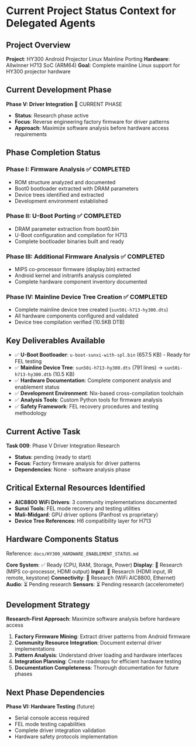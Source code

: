 # Current Project Status Context for Delegated Agents

## Project Overview
**Project**: HY300 Android Projector Linux Mainline Porting
**Hardware**: Allwinner H713 SoC (ARM64)
**Goal**: Complete mainline Linux support for HY300 projector hardware

## Current Development Phase
**Phase V: Driver Integration** 🎯 CURRENT PHASE
- **Status**: Research phase active
- **Focus**: Reverse engineering factory firmware for driver patterns
- **Approach**: Maximize software analysis before hardware access requirements

## Phase Completion Status

### Phase I: Firmware Analysis ✅ COMPLETED
- ROM structure analyzed and documented
- Boot0 bootloader extracted with DRAM parameters
- Device trees identified and extracted
- Development environment established

### Phase II: U-Boot Porting ✅ COMPLETED
- DRAM parameter extraction from boot0.bin
- U-Boot configuration and compilation for H713
- Complete bootloader binaries built and ready

### Phase III: Additional Firmware Analysis ✅ COMPLETED
- MIPS co-processor firmware (display.bin) extracted
- Android kernel and initramfs analysis completed
- Complete hardware component inventory documented

### Phase IV: Mainline Device Tree Creation ✅ COMPLETED
- Complete mainline device tree created (`sun50i-h713-hy300.dts`)
- All hardware components configured and validated
- Device tree compilation verified (10.5KB DTB)

## Key Deliverables Available
- ✅ **U-Boot Bootloader**: `u-boot-sunxi-with-spl.bin` (657.5 KB) - Ready for FEL testing
- ✅ **Mainline Device Tree**: `sun50i-h713-hy300.dts` (791 lines) → `sun50i-h713-hy300.dtb` (10.5 KB)
- ✅ **Hardware Documentation**: Complete component analysis and enablement status
- ✅ **Development Environment**: Nix-based cross-compilation toolchain
- ✅ **Analysis Tools**: Custom Python tools for firmware analysis
- ✅ **Safety Framework**: FEL recovery procedures and testing methodology

## Current Active Task
**Task 009**: Phase V Driver Integration Research
- **Status**: pending (ready to start)
- **Focus**: Factory firmware analysis for driver patterns
- **Dependencies**: None - software analysis phase

## Critical External Resources Identified
- **AIC8800 WiFi Drivers**: 3 community implementations documented
- **Sunxi Tools**: FEL mode recovery and testing utilities
- **Mali-Midgard**: GPU driver options (Panfrost vs proprietary)
- **Device Tree References**: H6 compatibility layer for H713

## Hardware Components Status
Reference: `docs/HY300_HARDWARE_ENABLEMENT_STATUS.md`

**Core System**: ✅ Ready (CPU, RAM, Storage, Power)
**Display**: 🔄 Research (MIPS co-processor, HDMI output)
**Input**: 🔄 Research (HDMI input, IR remote, keystone)
**Connectivity**: 🔄 Research (WiFi AIC8800, Ethernet)
**Audio**: ⏳ Pending research
**Sensors**: ⏳ Pending research (accelerometer)

## Development Strategy
**Research-First Approach**: Maximize software analysis before hardware access
1. **Factory Firmware Mining**: Extract driver patterns from Android firmware
2. **Community Resource Integration**: Document external driver implementations  
3. **Pattern Analysis**: Understand driver loading and hardware interfaces
4. **Integration Planning**: Create roadmaps for efficient hardware testing
5. **Documentation Completeness**: Thorough documentation for future phases

## Next Phase Dependencies
**Phase VI: Hardware Testing** (future)
- Serial console access required
- FEL mode testing capabilities
- Complete driver integration validation
- Hardware safety protocols implementation
